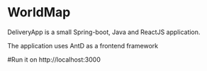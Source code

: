 # WorldMap

DeliveryApp is a small Spring-boot, Java and ReactJS application.

The application uses AntD as a frontend framework

#Run it on http://localhost:3000